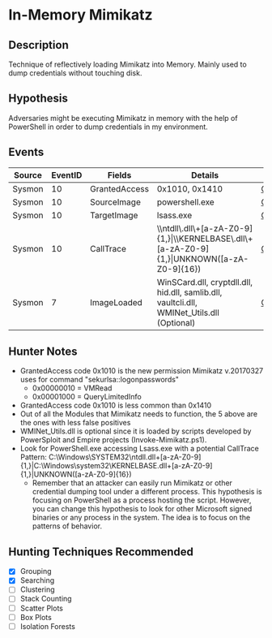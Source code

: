 # In-Memory Mimikatz
## Description
Technique of reflectively loading Mimikatz into Memory. Mainly used to dump credentials without touching disk.


## Hypothesis
Adversaries might be executing Mimikatz in memory with the help of PowerShell in order to dump credentials in my environment.


## Events

| Source | EventID | Fields | Details | Reference | 
|--------|---------|-------|--------|-----------| 
| Sysmon | 10 | GrantedAccess | 0x1010, 0x1410 | [Cyb3rWard0g](https://cyberwardog.blogspot.com/2017/03/chronicles-of-threat-hunter-hunting-for_22.html) |
| Sysmon | 10 | SourceImage | powershell.exe | [Cyb3rWard0g](https://cyberwardog.blogspot.com/2017/03/chronicles-of-threat-hunter-hunting-for_22.html) |
| Sysmon | 10 | TargetImage | lsass.exe | [Cyb3rWard0g](https://cyberwardog.blogspot.com/2017/03/chronicles-of-threat-hunter-hunting-for_22.html) |
| Sysmon | 10 | CallTrace | \\\ntdll\\.dll\\+\[a-zA-Z0-9\]\{1,\}\|\\\KERNELBASE\\.dll\\+\[a-zA-Z0-9\]\{1,\}\|UNKNOWN\(\[a-zA-Z0-9\]\{16\}\) | [Cyb3rWard0g](https://cyberwardog.blogspot.com/2017/03/chronicles-of-threat-hunter-hunting-for_22.html) |
| Sysmon | 7 | ImageLoaded | WinSCard.dll, cryptdll.dll, hid.dll, samlib.dll, vaultcli.dll, WMINet_Utils.dll (Optional) | [Cyb3rWard0g](https://cyberwardog.blogspot.com/2017/03/chronicles-of-threat-hunter-hunting-for.html) |


## Hunter Notes
* GrantedAccess code 0x1010 is the new permission Mimikatz v.20170327 uses for command "sekurlsa::logonpasswords"
  * 0x00000010 = VMRead
  * 0x00001000 = QueryLimitedInfo
* GrantedAccess code 0x1010 is less common than 0x1410
* Out of all the Modules that Mimikatz needs to function, the 5 above are the ones with less false positives
* WMINet_Utils.dll is optional since it is loaded by scripts developed by PowerSploit and Empire projects (Invoke-Mimikatz.ps1).
* Look for PowerShell.exe accessing Lsass.exe with a potential CallTrace Pattern: C:\\Windows\\SYSTEM32\\ntdll\.dll\+[a-zA-Z0-9]{1,}\|C:\\Windows\\system32\\KERNELBASE\.dll\+[a-zA-Z0-9]{1,}\|UNKNOWN\([a-zA-Z0-9]{16}\)
	* Remember that an attacker can easily run Mimikatz or other credential dumping tool under a different process. This hypothesis is focusing on PowerShell as a process hosting the script. However, you can change this hypothesis to look for other Microsoft signed binaries or any process in the system. The idea is to focus on the patterns of behavior.


## Hunting Techniques Recommended

- [x] Grouping
- [x] Searching
- [ ] Clustering
- [ ] Stack Counting
- [ ] Scatter Plots
- [ ] Box Plots
- [ ] Isolation Forests